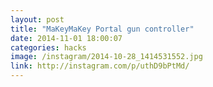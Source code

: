 ```yaml
---
layout: post
title: "MaKeyMaKey Portal gun controller"
date: 2014-11-01 18:00:07
categories: hacks
image: /instagram/2014-10-28_1414531552.jpg
link: http://instagram.com/p/uthD9bPtMd/
---
```

